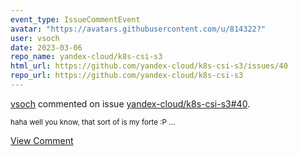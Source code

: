 ```yaml
---
event_type: IssueCommentEvent
avatar: "https://avatars.githubusercontent.com/u/814322?"
user: vsoch
date: 2023-03-06
repo_name: yandex-cloud/k8s-csi-s3
html_url: https://github.com/yandex-cloud/k8s-csi-s3/issues/40
repo_url: https://github.com/yandex-cloud/k8s-csi-s3
---
```


<a href='https://github.com/vsoch' target='_blank'>vsoch</a> commented on issue <a href='https://github.com/yandex-cloud/k8s-csi-s3/issues/40' target='_blank'>yandex-cloud/k8s-csi-s3#40</a>.

<small>haha well you know, that sort of is my forte :P ...</small>

<a href='https://github.com/yandex-cloud/k8s-csi-s3/issues/40' target='_blank'>View Comment</a>